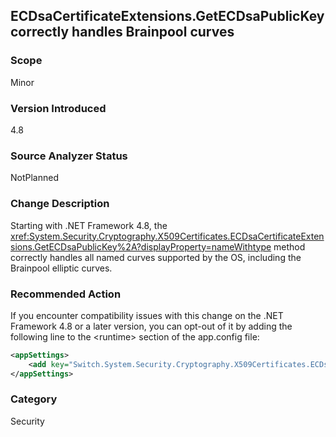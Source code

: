 ## ECDsaCertificateExtensions.GetECDsaPublicKey correctly handles Brainpool curves

### Scope
Minor

### Version Introduced
4.8

### Source Analyzer Status
NotPlanned

### Change Description
Starting with .NET Framework 4.8, the <xref:System.Security.Cryptography.X509Certificates.ECDsaCertificateExtensions.GetECDsaPublicKey%2A?displayProperty=nameWithtype> method correctly handles all named curves supported by the OS, including the Brainpool elliptic curves.

### Recommended Action
If you encounter compatibility issues with this change on the .NET Framework 4.8 or a later version, you can opt-out of it by adding the following line to the \<runtime> section of the app.config file:

```xml
<appSettings>
    <add key="Switch.System.Security.Cryptography.X509Certificates.ECDsaCertificateExtensions.UseLegacyPublicKeyReader" value="true" />
</appSettings>
```

### Category
Security
